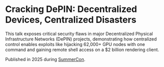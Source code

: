 # Cracking DePIN: Decentralized Devices, Centralized Disasters

This talk exposes critical security flaws in major Decentralized Physical Infrastructure Networks (DePIN) projects, demonstrating how centralized control enables exploits like hijacking 62,000+ GPU nodes with one command and gaining remote shell access on a $2 billion rendering client.

Published in 2025 during [SummerCon](https://www.summercon.org/cracking-depin-decentralized-devices-centralized-disasters/).
